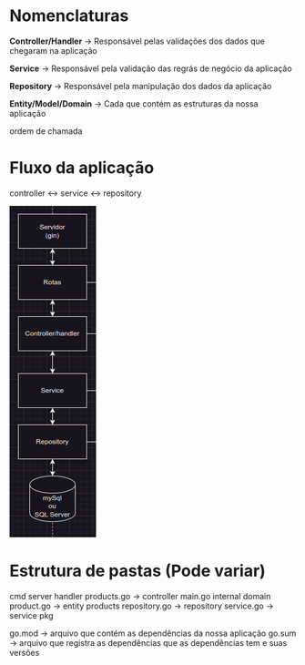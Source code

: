# Nomenclaturas

**Controller/Handler** -> Responsável pelas validações dos dados que chegaram na aplicação

**Service** -> Responsável pela validação das regrás de negócio da aplicação

**Repository** -> Responsável pela manipulação dos dados da aplicação

**Entity/Model/Domain** -> Cada que contém as estruturas da nossa aplicação

ordem de chamada

# Fluxo da aplicação

controller <-> service <-> repository 

![Request](/assets/request.png "Request")

# Estrutura de pastas (Pode variar)

cmd
  server
    handler
      products.go  -> controller
    main.go
internal
  domain
    product.go -> entity
  products
    repository.go  -> repository
    service.go     -> service
pkg

go.mod -> arquivo que contém as dependências da nossa aplicação
go.sum -> arquivo que registra as dependências que as dependências tem e suas versões
